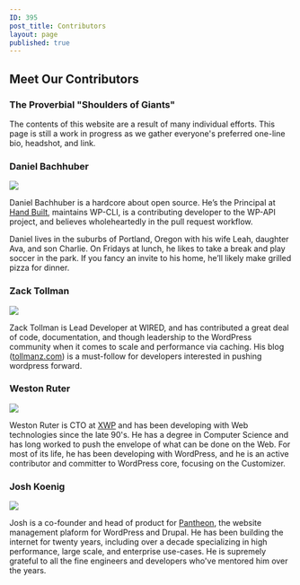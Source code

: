 ```yaml
---
ID: 395
post_title: Contributors
layout: page
published: true
---
```


## Meet Our Contributors

### The Proverbial "Shoulders of Giants"

The contents of this website are a result of many individual efforts. This page is still a work in progress as we gather everyone's preferred one-line bio, headshot, and link. 

### Daniel Bachhuber

<img src="https://www.gravatar.com/avatar/a304ad0084a78fe52f6b93e00871754e?s=128" />

Daniel Bachhuber is a hardcore about open source. He’s the Principal at [Hand Built](https://handbuilt.co/), maintains WP-CLI, is a contributing developer to the WP-API project, and believes wholeheartedly in the pull request workflow.

Daniel lives in the suburbs of Portland, Oregon with his wife Leah, daughter Ava, and son Charlie. On Fridays at lunch, he likes to take a break and play soccer in the park. If you fancy an invite to his home, he’ll likely make grilled pizza for dinner.

### Zack Tollman

<img src="https://www.gravatar.com/avatar/980df66b142b2a067b3f8b67b04352de?s=128" />

Zack Tollman is Lead Developer at WIRED, and has contributed a great deal of code, documentation, and though leadership to the WordPress community when it comes to scale and performance via caching. His blog ([tollmanz.com](https://www.tollmanz.com/)) is a must-follow for developers interested in pushing wordpress forward. 

### Weston Ruter

<img src="https://www.gravatar.com/avatar/bb16e7904f2f335b6c9f524cc533d2d2?s=128" />

Weston Ruter is CTO at [XWP](https://xwp.co/) and has been developing with Web technologies since the late 90's. He has a degree in Computer Science and has long worked to push the envelope of what can be done on the Web. For most of its life, he has been developing with WordPress, and he is an active contributor and committer to WordPress core, focusing on the Customizer.

### Josh Koenig

<img src="https://www.gravatar.com/avatar/3e7d29b527670a058f7c1cb38a23f724?s=128" />

Josh is a co-founder and head of product for [Pantheon](https://pantheon.io), the website management plaform for WordPress and Drupal. He has been building the internet for twenty years, including over a decade specializing in high performance, large scale, and enterprise use-cases. He is supremely grateful to all the fine engineers and developers who've mentored him over the years.
